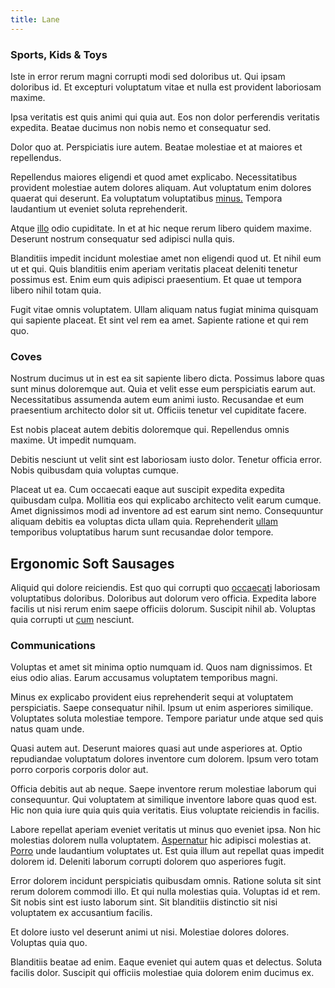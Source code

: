 ```yaml
---
title: Lane
---
```


### Sports, Kids & Toys

Iste in error rerum magni corrupti modi sed doloribus ut. Qui ipsam doloribus id. Et excepturi voluptatum vitae et nulla est provident laboriosam maxime.

Ipsa veritatis est quis animi qui quia aut. Eos non dolor perferendis veritatis expedita. Beatae ducimus non nobis nemo et consequatur sed.

Dolor quo at. Perspiciatis iure autem. Beatae molestiae et at maiores et repellendus.

Repellendus maiores eligendi et quod amet explicabo. Necessitatibus provident molestiae autem dolores aliquam. Aut voluptatum enim dolores quaerat qui deserunt. Ea voluptatum voluptatibus [minus.](/earum/et/logistical_cambridgeshire_maroon.md) Tempora laudantium ut eveniet soluta reprehenderit.

Atque [illo](/facere/temporibus/excepturi/credit_card_account_blue_methodical.md) odio cupiditate. In et at hic neque rerum libero quidem maxime. Deserunt nostrum consequatur sed adipisci nulla quis.

Blanditiis impedit incidunt molestiae amet non eligendi quod ut. Et nihil eum ut et qui. Quis blanditiis enim aperiam veritatis placeat deleniti tenetur possimus est. Enim eum quis adipisci praesentium. Et quae ut tempora libero nihil totam quia.

Fugit vitae omnis voluptatem. Ullam aliquam natus fugiat minima quisquam qui sapiente placeat. Et sint vel rem ea amet. Sapiente ratione et qui rem quo.

### Coves

Nostrum ducimus ut in est ea sit sapiente libero dicta. Possimus labore quas sunt minus doloremque aut. Quia et velit esse eum perspiciatis earum aut. Necessitatibus assumenda autem eum animi iusto. Recusandae et eum praesentium architecto dolor sit ut. Officiis tenetur vel cupiditate facere.

Est nobis placeat autem debitis doloremque qui. Repellendus omnis maxime. Ut impedit numquam.

Debitis nesciunt ut velit sint est laboriosam iusto dolor. Tenetur officia error. Nobis quibusdam quia voluptas cumque.

Placeat ut ea. Cum occaecati eaque aut suscipit expedita expedita quibusdam culpa. Mollitia eos qui explicabo architecto velit earum cumque. Amet dignissimos modi ad inventore ad est earum sint nemo. Consequuntur aliquam debitis ea voluptas dicta ullam quia. Reprehenderit [ullam](/facere/temporibus/square_function_based.md) temporibus voluptatibus harum sunt recusandae dolor tempore.

## Ergonomic Soft Sausages

Aliquid qui dolore reiciendis. Est quo qui corrupti quo [occaecati](/facere/temporibus/possimus/markets.md) laboriosam voluptatibus doloribus. Doloribus aut dolorum vero officia. Expedita labore facilis ut nisi rerum enim saepe officiis dolorum. Suscipit nihil ab. Voluptas quia corrupti ut [cum](/alias/executive_sms.md) nesciunt.

### Communications

Voluptas et amet sit minima optio numquam id. Quos nam dignissimos. Et eius odio alias. Earum accusamus voluptatem temporibus magni.

Minus ex explicabo provident eius reprehenderit sequi at voluptatem perspiciatis. Saepe consequatur nihil. Ipsum ut enim asperiores similique. Voluptates soluta molestiae tempore. Tempore pariatur unde atque sed quis natus quam unde.

Quasi autem aut. Deserunt maiores quasi aut unde asperiores at. Optio repudiandae voluptatum dolores inventore cum dolorem. Ipsum vero totam porro corporis corporis dolor aut.

Officia debitis aut ab neque. Saepe inventore rerum molestiae laborum qui consequuntur. Qui voluptatem at similique inventore labore quas quod est. Hic non quia iure quia quis quia veritatis. Eius voluptate reiciendis in facilis.

Labore repellat aperiam eveniet veritatis ut minus quo eveniet ipsa. Non hic molestias dolorem nulla voluptatem. [Aspernatur](/facere/adipisci/practical_plastic_sausages.md) hic adipisci molestias at. [Porro](/eos/est/multi_tasking_engage_communications.md) unde laudantium voluptates ut. Est quia illum aut repellat quas impedit dolorem id. Deleniti laborum corrupti dolorem quo asperiores fugit.

Error dolorem incidunt perspiciatis quibusdam omnis. Ratione soluta sit sint rerum dolorem commodi illo. Et qui nulla molestias quia. Voluptas id et rem. Sit nobis sint est iusto laborum sint. Sit blanditiis distinctio sit nisi voluptatem ex accusantium facilis.

Et dolore iusto vel deserunt animi ut nisi. Molestiae dolores dolores. Voluptas quia quo.

Blanditiis beatae ad enim. Eaque eveniet qui autem quas et delectus. Soluta facilis dolor. Suscipit qui officiis molestiae quia dolorem enim ducimus ex.
